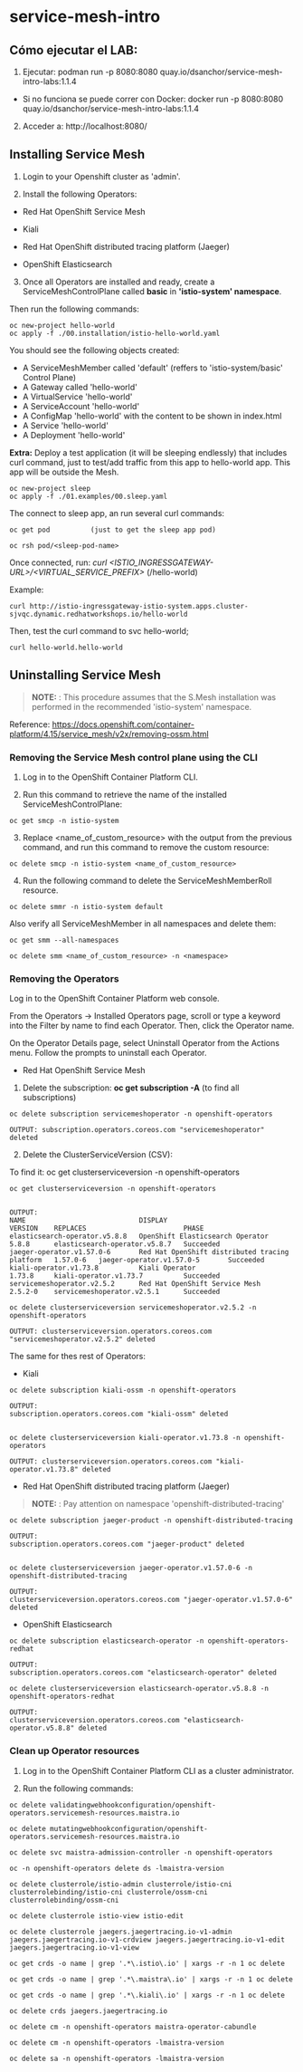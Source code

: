 # service-mesh-intro

## Cómo ejecutar el LAB:
1. Ejecutar: podman run -p 8080:8080 quay.io/dsanchor/service-mesh-intro-labs:1.1.4
- Si no funciona se puede correr con Docker: docker run -p 8080:8080 quay.io/dsanchor/service-mesh-intro-labs:1.1.4
2. Acceder a: http://localhost:8080/


## Installing Service Mesh

1. Login to your Openshift cluster as 'admin'.

2. Install the following Operators:

- Red Hat OpenShift Service Mesh

- Kiali

- Red Hat OpenShift distributed tracing platform (Jaeger)

- OpenShift Elasticsearch


3. Once all Operators are installed and ready, create a ServiceMeshControlPlane called **basic** in **'istio-system' namespace**. 


Then run the following commands:

```
oc new-project hello-world
oc apply -f ./00.installation/istio-hello-world.yaml
```

You should see the following objects created:
- A ServiceMeshMember called 'default' (reffers to 'istio-system/basic' Control Plane) 
- A Gateway called 'hello-world'
- A VirtualService 'hello-world'
- A ServiceAccount 'hello-world'
- A ConfigMap 'hello-world' with the content to be shown in index.html
- A Service 'hello-world'
- A Deployment 'hello-world'


**Extra:**
Deploy a test application (it will be sleeping endlessly) that includes curl command, just to test/add traffic from this app to hello-world app.
This app will be outside the Mesh.

```
oc new-project sleep
oc apply -f ./01.examples/00.sleep.yaml
```

The connect to sleep app, an run several curl commands:
```
oc get pod          (just to get the sleep app pod)

oc rsh pod/<sleep-pod-name>
```

Once connected, run: *curl <ISTIO_INGRESSGATEWAY-URL>/<VIRTUAL_SERVICE_PREFIX>* (/hello-world)

Example:
```
curl http://istio-ingressgateway-istio-system.apps.cluster-sjvqc.dynamic.redhatworkshops.io/hello-world

```

Then, test the curl command to svc hello-world; 
```
curl hello-world.hello-world
``` 



## Uninstalling Service Mesh

> **NOTE:** : This procedure assumes that the S.Mesh installation was performed in the recommended 'istio-system' namespace.

Reference: https://docs.openshift.com/container-platform/4.15/service_mesh/v2x/removing-ossm.html

### Removing the Service Mesh control plane using the CLI

1. Log in to the OpenShift Container Platform CLI.

2. Run this command to retrieve the name of the installed ServiceMeshControlPlane:

```
oc get smcp -n istio-system
```

3. Replace <name_of_custom_resource> with the output from the previous command, and run this command to remove the custom resource:

```
oc delete smcp -n istio-system <name_of_custom_resource>
```

4. Run the following command to delete the ServiceMeshMemberRoll resource.

```
oc delete smmr -n istio-system default
```

Also verify all ServiceMeshMember in all namespaces and delete them:

```
oc get smm --all-namespaces
```

```
oc delete smm <name_of_custom_resource> -n <namespace>
```

### Removing the Operators
Log in to the OpenShift Container Platform web console.

From the Operators → Installed Operators page, scroll or type a keyword into the Filter by name to find each Operator. Then, click the Operator name.

On the Operator Details page, select Uninstall Operator from the Actions menu. Follow the prompts to uninstall each Operator.

- Red Hat OpenShift Service Mesh
1. Delete the subscription: **oc get subscription -A** (to find all subscriptions)
```
oc delete subscription servicemeshoperator -n openshift-operators

OUTPUT: subscription.operators.coreos.com "servicemeshoperator" deleted
```

2. Delete the ClusterServiceVersion (CSV):

To find it: oc get clusterserviceversion -n openshift-operators

```
oc get clusterserviceversion -n openshift-operators


OUTPUT:
NAME                            DISPLAY                                          VERSION    REPLACES                        PHASE
elasticsearch-operator.v5.8.8   OpenShift Elasticsearch Operator                 5.8.8      elasticsearch-operator.v5.8.7   Succeeded
jaeger-operator.v1.57.0-6       Red Hat OpenShift distributed tracing platform   1.57.0-6   jaeger-operator.v1.57.0-5       Succeeded
kiali-operator.v1.73.8          Kiali Operator                                   1.73.8     kiali-operator.v1.73.7          Succeeded
servicemeshoperator.v2.5.2      Red Hat OpenShift Service Mesh                   2.5.2-0    servicemeshoperator.v2.5.1      Succeeded
```

```
oc delete clusterserviceversion servicemeshoperator.v2.5.2 -n openshift-operators

OUTPUT: clusterserviceversion.operators.coreos.com "servicemeshoperator.v2.5.2" deleted
```

The same for thes rest of Operators:

- Kiali
```
oc delete subscription kiali-ossm -n openshift-operators

OUTPUT:
subscription.operators.coreos.com "kiali-ossm" deleted


oc delete clusterserviceversion kiali-operator.v1.73.8 -n openshift-operators

OUTPUT: clusterserviceversion.operators.coreos.com "kiali-operator.v1.73.8" deleted
```

- Red Hat OpenShift distributed tracing platform (Jaeger)

> **NOTE:** : Pay attention on namespace 'openshift-distributed-tracing'

```
oc delete subscription jaeger-product -n openshift-distributed-tracing

OUTPUT: 
subscription.operators.coreos.com "jaeger-product" deleted


oc delete clusterserviceversion jaeger-operator.v1.57.0-6 -n openshift-distributed-tracing

OUTPUT: 
clusterserviceversion.operators.coreos.com "jaeger-operator.v1.57.0-6" deleted
```

- OpenShift Elasticsearch
```
oc delete subscription elasticsearch-operator -n openshift-operators-redhat

OUTPUT: 
subscription.operators.coreos.com "elasticsearch-operator" deleted

oc delete clusterserviceversion elasticsearch-operator.v5.8.8 -n openshift-operators-redhat

OUTPUT: 
clusterserviceversion.operators.coreos.com "elasticsearch-operator.v5.8.8" deleted
```

### Clean up Operator resources
1. Log in to the OpenShift Container Platform CLI as a cluster administrator.

2. Run the following commands:

```
oc delete validatingwebhookconfiguration/openshift-operators.servicemesh-resources.maistra.io

oc delete mutatingwebhookconfiguration/openshift-operators.servicemesh-resources.maistra.io

oc delete svc maistra-admission-controller -n openshift-operators

oc -n openshift-operators delete ds -lmaistra-version

oc delete clusterrole/istio-admin clusterrole/istio-cni clusterrolebinding/istio-cni clusterrole/ossm-cni clusterrolebinding/ossm-cni

oc delete clusterrole istio-view istio-edit

oc delete clusterrole jaegers.jaegertracing.io-v1-admin jaegers.jaegertracing.io-v1-crdview jaegers.jaegertracing.io-v1-edit jaegers.jaegertracing.io-v1-view

oc get crds -o name | grep '.*\.istio\.io' | xargs -r -n 1 oc delete

oc get crds -o name | grep '.*\.maistra\.io' | xargs -r -n 1 oc delete

oc get crds -o name | grep '.*\.kiali\.io' | xargs -r -n 1 oc delete

oc delete crds jaegers.jaegertracing.io

oc delete cm -n openshift-operators maistra-operator-cabundle

oc delete cm -n openshift-operators -lmaistra-version

oc delete sa -n openshift-operators -lmaistra-version
```

